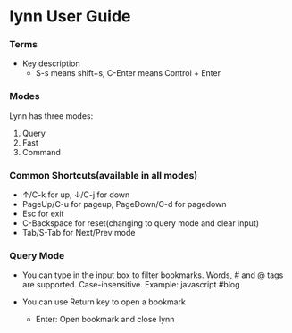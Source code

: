 lynn User Guide
===

### Terms
- Key description
	* S-s means shift+s, C-Enter means Control + Enter

### Modes
Lynn has three modes:
1. Query
2. Fast
3. Command

### Common Shortcuts(available in all modes)
- ↑/C-k for up, ↓/C-j for down
- PageUp/C-u for pageup, PageDown/C-d for pagedown
- Esc for exit
- C-Backspace for reset(changing to query mode and clear input)
- Tab/S-Tab for Next/Prev mode

### Query Mode
- You can type in the input box to filter bookmarks.
Words, # and @ tags are supported.
Case-insensitive.
Example: javascript #blog

- You can use Return key to open a bookmark
	* Enter: Open bookmark and close lynn
